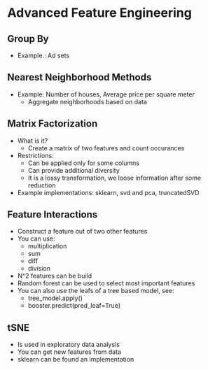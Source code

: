 # Advanced Feature Engineering

## Group By
* Example.: Ad sets

## Nearest Neighborhood Methods
* Example: Number of houses, Average price per square meter
  * Aggregate neighborhoods based on data

## Matrix Factorization
* What is it?
  * Create a matrix of two features and count occurances
* Restrictions:
  * Can be applied only for some columns
  * Can provide additional diversity
  * It is a lossy transformation, we loose information after some reduction
* Example implementations: sklearn, svd and pca, truncatedSVD

## Feature Interactions
* Construct a feature out of two other features
* You can use:
  * multiplication
  * sum
  * diff
  * division
* N^2 features can be build
* Random forest can be used to select most important features
* You can also use the leafs of a tree based model, see:
  * tree_model.apply()
  * booster.predict(pred_leaf=True)

## tSNE
* Is used in exploratory data analysis
* You can get new features from data
* sklearn can be found an implementation

